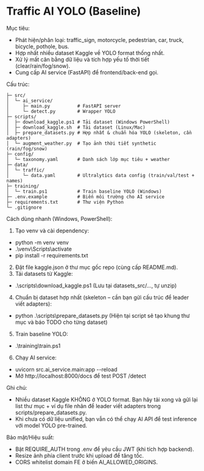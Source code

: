 # Traffic AI YOLO (Baseline)

Mục tiêu:
- Phát hiện/phân loại: traffic_sign, motorcycle, pedestrian, car, truck, bicycle, pothole, bus.
- Hợp nhất nhiều dataset Kaggle về YOLO format thống nhất.
- Xử lý mất cân bằng dữ liệu và tích hợp yếu tố thời tiết (clear/rain/fog/snow).
- Cung cấp AI service (FastAPI) để frontend/back-end gọi.

Cấu trúc:
```
├─ src/
│  └─ ai_service/
│     ├─ main.py          # FastAPI server
│     └─ detect.py        # Wrapper YOLO
├─ scripts/
│  ├─ download_kaggle.ps1 # Tải dataset (Windows PowerShell)
│  ├─ download_kaggle.sh  # Tải dataset (Linux/Mac)
│  ├─ prepare_datasets.py # Hợp nhất & chuẩn hóa YOLO (skeleton, cần adapters)
│  └─ augment_weather.py  # Tạo ảnh thời tiết synthetic (rain/fog/snow)
├─ config/
│  └─ taxonomy.yaml       # Danh sách lớp mục tiêu + weather
├─ data/
│  └─ traffic/
│     └─ data.yaml        # Ultralytics data config (train/val/test + names)
├─ training/
│  └─ train.ps1           # Train baseline YOLO (Windows)
├─ .env.example           # Biến môi trường cho AI service
├─ requirements.txt       # Thư viện Python
└─ .gitignore
```

Cách dùng nhanh (Windows, PowerShell):
1) Tạo venv và cài dependency:
- python -m venv venv
- .\venv\Scripts\activate
- pip install -r requirements.txt

2) Đặt file kaggle.json ở thư mục gốc repo (cùng cấp README.md).
3) Tải datasets từ Kaggle:
- .\scripts\download_kaggle.ps1
  (Lưu tại datasets_src/..., tự unzip)

4) Chuẩn bị dataset hợp nhất (skeleton – cần bạn gửi cấu trúc để leader viết adapters):
- python .\scripts\prepare_datasets.py
  (Hiện tại script sẽ tạo khung thư mục và báo TODO cho từng dataset)

5) Train baseline YOLO:
- .\training\train.ps1

6) Chạy AI service:
- uvicorn src.ai_service.main:app --reload
- Mở http://localhost:8000/docs để test POST /detect

Ghi chú:
- Nhiều dataset Kaggle KHÔNG ở YOLO format. Bạn hãy tải xong và gửi lại list thư mục + ví dụ file nhãn để leader viết adapters trong scripts/prepare_datasets.py.
- Khi chưa có dữ liệu unified, bạn vẫn có thể chạy AI API để test inference với model YOLO pre-trained.

Bảo mật/Hiệu suất:
- Bật REQUIRE_AUTH trong .env để yêu cầu JWT (khi tích hợp backend).
- Resize ảnh phía client trước khi upload để tăng tốc.
- CORS whitelist domain FE ở biến AI_ALLOWED_ORIGINS.